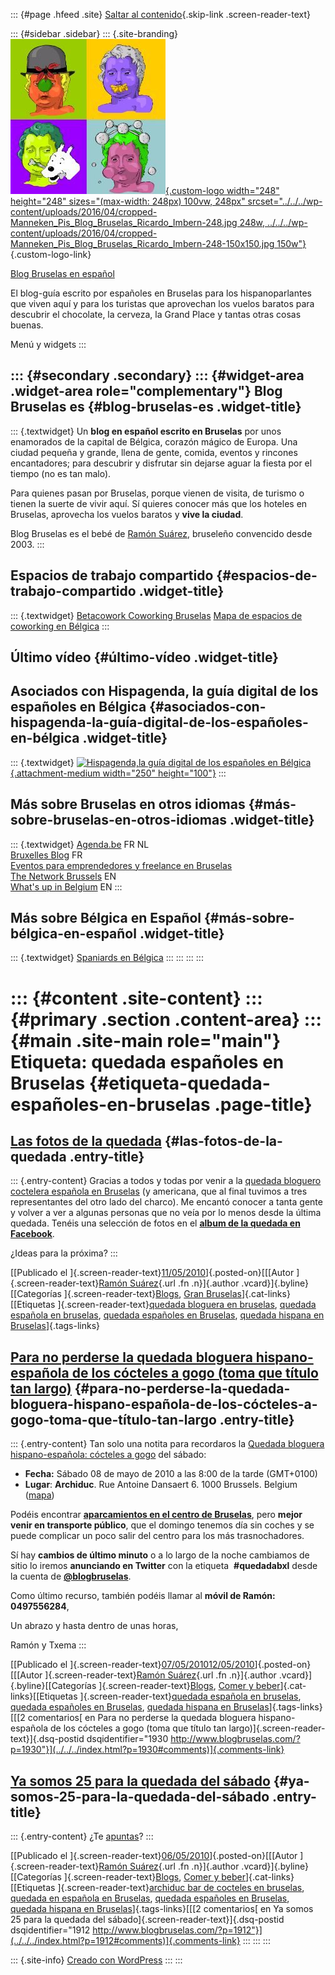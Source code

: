 ::: {#page .hfeed .site}
[Saltar al contenido](index.html#content){.skip-link
.screen-reader-text}

::: {#sidebar .sidebar}
::: {.site-branding}
[![](../../../wp-content/uploads/2016/04/cropped-Manneken_Pis_Blog_Bruselas_Ricardo_Imbern-248.jpg){.custom-logo
width="248" height="248" sizes="(max-width: 248px) 100vw, 248px"
srcset="../../../wp-content/uploads/2016/04/cropped-Manneken_Pis_Blog_Bruselas_Ricardo_Imbern-248.jpg 248w, ../../../wp-content/uploads/2016/04/cropped-Manneken_Pis_Blog_Bruselas_Ricardo_Imbern-248-150x150.jpg 150w"}](../../../index.html){.custom-logo-link}

[Blog Bruselas en español](../../../index.html)

El blog-guía escrito por españoles en Bruselas para los hispanoparlantes
que viven aquí y para los turistas que aprovechan los vuelos baratos
para descubrir el chocolate, la cerveza, la Grand Place y tantas otras
cosas buenas.

Menú y widgets
:::

::: {#secondary .secondary}
::: {#widget-area .widget-area role="complementary"}
Blog Bruselas es {#blog-bruselas-es .widget-title}
----------------

::: {.textwidget}
Un **blog en español escrito en Bruselas** por unos enamorados de la
capital de Bélgica, corazón mágico de Europa. Una ciudad pequeña y
grande, llena de gente, comida, eventos y rincones encantadores; para
descubrir y disfrutar sin dejarse aguar la fiesta por el tiempo (no es
tan malo).

Para quienes pasan por Bruselas, porque vienen de visita, de turismo o
tienen la suerte de vivir aquí. Sí quieres conocer más que los hoteles
en Bruselas, aprovecha los vuelos baratos y **vive la ciudad**.

Blog Bruselas es el bebé de [Ramón Suárez](http://www.ramonsuarez.com),
bruseleño convencido desde 2003.
:::

Espacios de trabajo compartido {#espacios-de-trabajo-compartido .widget-title}
------------------------------

::: {.textwidget}
[Betacowork Coworking Bruselas](http://www.betacowork.com) [Mapa de
espacios de coworking en Bélgica](http://coworkingbelgium.com)
:::

Último vídeo {#último-vídeo .widget-title}
------------

Asociados con Hispagenda, la guía digital de los españoles en Bélgica {#asociados-con-hispagenda-la-guía-digital-de-los-españoles-en-bélgica .widget-title}
---------------------------------------------------------------------

::: {.textwidget}
[![Hispagenda,la guía digital de los españoles en
Bélgica](../../../wp-content/uploads/2010/04/Hispagenda-250px.gif "Hispagenda, la guía digital de los españoles en Bélgica"){.attachment-medium
width="250" height="100"}](http://www.hispagenda.com)
:::

Más sobre Bruselas en otros idiomas {#más-sobre-bruselas-en-otros-idiomas .widget-title}
-----------------------------------

::: {.textwidget}
[Agenda.be](http://www.agenda.be) FR NL\
[Bruxelles Blog](http://www.bxlblog.be/) FR\
[Eventos para emprendedores y freelance en
Bruselas](http://www.betacowork.com/events/)\
[The Network
Brussels](http://groups.yahoo.com/group/TheNetworkBrussels/) EN\
[What\'s up in Belgium](http://www.whatsupin.be/) EN
:::

Más sobre Bélgica en Español {#más-sobre-bélgica-en-español .widget-title}
----------------------------

::: {.textwidget}
[Spaniards en Bélgica](http://www.spaniards.es/paises/belgica)
:::
:::
:::
:::

::: {#content .site-content}
::: {#primary .section .content-area}
::: {#main .site-main role="main"}
Etiqueta: quedada españoles en Bruselas {#etiqueta-quedada-españoles-en-bruselas .page-title}
=======================================

[Las fotos de la quedada](../../../index.html?p=1943) {#las-fotos-de-la-quedada .entry-title}
-----------------------------------------------------

::: {.entry-content}
Gracias a todos y todas por venir a la [quedada bloguero coctelera
española en
Bruselas](http://www.blogbruselas.com/2010/04/quedada-coctelera-en-bruselas.html "Quedada bloguero coctelera española en Bruselas")
(y americana, que al final tuvimos a tres representantes del otro lado
del charco). Me encantó conocer a tanta gente y volver a ver a algunas
personas que no veía por lo menos desde la última quedada. Tenéis una
selección de fotos en el **[album de la quedada en
Facebook](http://www.facebook.com/album.php?aid=174353&id=14471236332 "Las fotos de la quedada en FB")**.

¿Ideas para la próxima?
:::

[[Publicado el
]{.screen-reader-text}[11/05/2010](../../../index.html?p=1943)]{.posted-on}[[[Autor
]{.screen-reader-text}[Ramón
Suárez](../../2010/04/30/index.html?author=2){.url .fn .n}]{.author
.vcard}]{.byline}[[Categorías
]{.screen-reader-text}[Blogs](../../category/blogs/index.html), [Gran
Bruselas](../../category/gran-bruselas/index.html)]{.cat-links}[[Etiquetas
]{.screen-reader-text}[quedada bloguera en
bruselas](../quedada-bloguera-en-bruselas/index.html), [quedada española
en bruselas](../quedada-espanola-en-bruselas/index.html), [quedada
españoles en Bruselas](index.html), [quedada hispana en
Bruselas](../quedada-hispana-en-bruselas/index.html)]{.tags-links}

[Para no perderse la quedada bloguera hispano-española de los cócteles a gogo (toma que título tan largo)](../../../index.html?p=1930) {#para-no-perderse-la-quedada-bloguera-hispano-española-de-los-cócteles-a-gogo-toma-que-título-tan-largo .entry-title}
--------------------------------------------------------------------------------------------------------------------------------------

::: {.entry-content}
Tan solo una notita para recordaros la [Quedada bloguera
hispano-española: cócteles a
gogo](http://quedada-coctelera-bruselas.eventbrite.com) del sábado:

-   **Fecha:** Sábado 08 de mayo de 2010 a las 8:00 de la tarde
    (GMT+0100)
-   **Lugar**: **Archiduc**. Rue Antoine Dansaert 6. 1000 Brussels.
    Belgium
    ([mapa](http://maps.google.com/maps?q=Rue%20Antoine%20Dansaert%206,+Brussels,+Brussels%20Hoofdstedelijk%20Gewest+1000+Belgium&hl=en "Mapa con la situaciń del bar Archiduc en el centro de Bruselas"))

Podéis encontrar **[aparcamientos en el centro de
Bruselas](http://www.blogbruselas.com/blog/tag/quedada-espanoles-en-bruselas/Quedada%20bloguera%20hispano-espa%C3%B1ola:%20c%C3%B3cteles%20a%20gogo "Aparcamientos centro de Bruselas")**,
pero **mejor venir en transporte público**, que el domingo tenemos día
sin coches y se puede complicar un poco salir del centro para los más
trasnochadores.

Sí hay **cambios de último minuto** o a lo largo de la noche cambiamos
de sitio lo iremos **anunciando en Twitter** con la etiqueta 
**\#quedadabxl** desde la cuenta de
[**\@blogbruselas**](http://twitter.com/blogbruselas "Blog Bruselas en español y en Twitter").

Como último recurso, también podéis llamar al **móvil de Ramón:
0497556284**,

Un abrazo y hasta dentro de unas horas,

Ramón y Txema
:::

[[Publicado el
]{.screen-reader-text}[07/05/201012/05/2010](../../../index.html?p=1930)]{.posted-on}[[[Autor
]{.screen-reader-text}[Ramón
Suárez](../../2010/04/30/index.html?author=2){.url .fn .n}]{.author
.vcard}]{.byline}[[Categorías
]{.screen-reader-text}[Blogs](../../category/blogs/index.html), [Comer y
beber](../../category/comer-y-beber/index.html)]{.cat-links}[[Etiquetas
]{.screen-reader-text}[quedada española en
bruselas](../quedada-espanola-en-bruselas/index.html), [quedada
españoles en Bruselas](index.html), [quedada hispana en
Bruselas](../quedada-hispana-en-bruselas/index.html)]{.tags-links}[[[2
comentarios[ en Para no perderse la quedada bloguera hispano-española de
los cócteles a gogo (toma que título tan
largo)]{.screen-reader-text}]{.dsq-postid
dsqidentifier="1930 http://www.blogbruselas.com/?p=1930"}](../../../index.html?p=1930#comments)]{.comments-link}

[Ya somos 25 para la quedada del sábado](../../../index.html?p=1912) {#ya-somos-25-para-la-quedada-del-sábado .entry-title}
--------------------------------------------------------------------

::: {.entry-content}
¿Te
[apuntas](http://quedada-coctelera-bruselas.eventbrite.com/ "Quedada bloguera coctelera en Bruselas")?
:::

[[Publicado el
]{.screen-reader-text}[06/05/2010](../../../index.html?p=1912)]{.posted-on}[[[Autor
]{.screen-reader-text}[Ramón
Suárez](../../2010/04/30/index.html?author=2){.url .fn .n}]{.author
.vcard}]{.byline}[[Categorías
]{.screen-reader-text}[Blogs](../../category/blogs/index.html), [Comer y
beber](../../category/comer-y-beber/index.html)]{.cat-links}[[Etiquetas
]{.screen-reader-text}[archiduc bar de cocteles en
bruselas](../archiduc-bar-de-cocteles-en-bruselas/index.html), [quedada
en española en Bruselas](../quedada-en-espanola-en-bruselas/index.html),
[quedada españoles en Bruselas](index.html), [quedada hispana en
Bruselas](../quedada-hispana-en-bruselas/index.html)]{.tags-links}[[[2
comentarios[ en Ya somos 25 para la quedada del
sábado]{.screen-reader-text}]{.dsq-postid
dsqidentifier="1912 http://www.blogbruselas.com/?p=1912"}](../../../index.html?p=1912#comments)]{.comments-link}
:::
:::
:::

::: {.site-info}
[Creado con WordPress](https://es.wordpress.org/)
:::
:::
